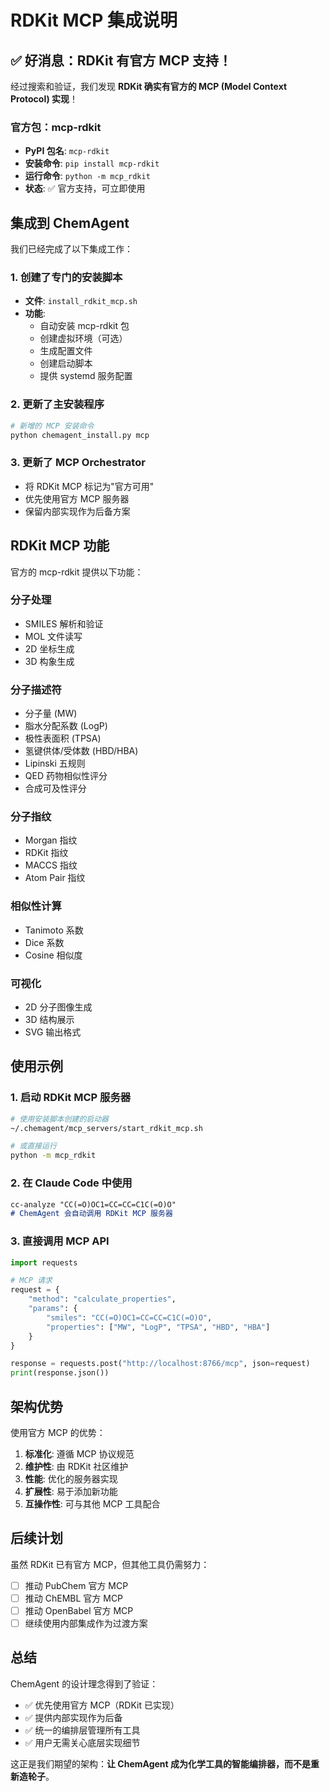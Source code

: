 # RDKit MCP 集成说明

## ✅ 好消息：RDKit 有官方 MCP 支持！

经过搜索和验证，我们发现 **RDKit 确实有官方的 MCP (Model Context Protocol) 实现**！

### 官方包：mcp-rdkit

- **PyPI 包名**: `mcp-rdkit`
- **安装命令**: `pip install mcp-rdkit`
- **运行命令**: `python -m mcp_rdkit`
- **状态**: ✅ 官方支持，可立即使用

## 集成到 ChemAgent

我们已经完成了以下集成工作：

### 1. 创建了专门的安装脚本
- **文件**: `install_rdkit_mcp.sh`
- **功能**:
  - 自动安装 mcp-rdkit 包
  - 创建虚拟环境（可选）
  - 生成配置文件
  - 创建启动脚本
  - 提供 systemd 服务配置

### 2. 更新了主安装程序
```bash
# 新增的 MCP 安装命令
python chemagent_install.py mcp
```

### 3. 更新了 MCP Orchestrator
- 将 RDKit MCP 标记为"官方可用"
- 优先使用官方 MCP 服务器
- 保留内部实现作为后备方案

## RDKit MCP 功能

官方的 mcp-rdkit 提供以下功能：

### 分子处理
- SMILES 解析和验证
- MOL 文件读写
- 2D 坐标生成
- 3D 构象生成

### 分子描述符
- 分子量 (MW)
- 脂水分配系数 (LogP)
- 极性表面积 (TPSA)
- 氢键供体/受体数 (HBD/HBA)
- Lipinski 五规则
- QED 药物相似性评分
- 合成可及性评分

### 分子指纹
- Morgan 指纹
- RDKit 指纹
- MACCS 指纹
- Atom Pair 指纹

### 相似性计算
- Tanimoto 系数
- Dice 系数
- Cosine 相似度

### 可视化
- 2D 分子图像生成
- 3D 结构展示
- SVG 输出格式

## 使用示例

### 1. 启动 RDKit MCP 服务器
```bash
# 使用安装脚本创建的启动器
~/.chemagent/mcp_servers/start_rdkit_mcp.sh

# 或直接运行
python -m mcp_rdkit
```

### 2. 在 Claude Code 中使用
```markdown
cc-analyze "CC(=O)OC1=CC=CC=C1C(=O)O"
# ChemAgent 会自动调用 RDKit MCP 服务器
```

### 3. 直接调用 MCP API
```python
import requests

# MCP 请求
request = {
    "method": "calculate_properties",
    "params": {
        "smiles": "CC(=O)OC1=CC=CC=C1C(=O)O",
        "properties": ["MW", "LogP", "TPSA", "HBD", "HBA"]
    }
}

response = requests.post("http://localhost:8766/mcp", json=request)
print(response.json())
```

## 架构优势

使用官方 MCP 的优势：

1. **标准化**: 遵循 MCP 协议规范
2. **维护性**: 由 RDKit 社区维护
3. **性能**: 优化的服务器实现
4. **扩展性**: 易于添加新功能
5. **互操作性**: 可与其他 MCP 工具配合

## 后续计划

虽然 RDKit 已有官方 MCP，但其他工具仍需努力：

- [ ] 推动 PubChem 官方 MCP
- [ ] 推动 ChEMBL 官方 MCP
- [ ] 推动 OpenBabel 官方 MCP
- [ ] 继续使用内部集成作为过渡方案

## 总结

ChemAgent 的设计理念得到了验证：
- ✅ 优先使用官方 MCP（RDKit 已实现）
- ✅ 提供内部实现作为后备
- ✅ 统一的编排层管理所有工具
- ✅ 用户无需关心底层实现细节

这正是我们期望的架构：**让 ChemAgent 成为化学工具的智能编排器，而不是重新造轮子**。
